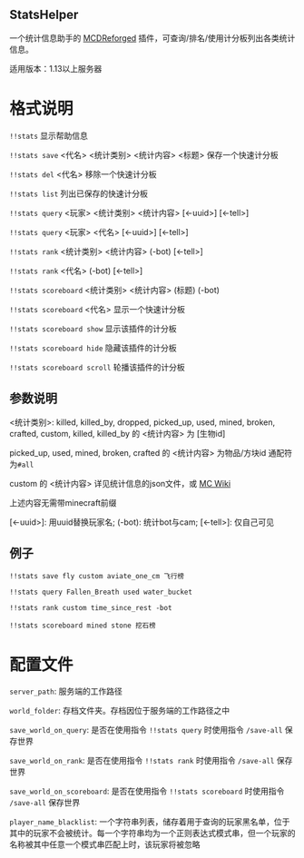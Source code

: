 StatsHelper
-------

一个统计信息助手的  [MCDReforged](https://github.com/Fallen-Breath/MCDReforged) 插件，可查询/排名/使用计分板列出各类统计信息。

适用版本：1.13以上服务器

# 格式说明

`!!stats` 显示帮助信息

`!!stats save` <代名> <统计类别> <统计内容> <标题> 保存一个快速计分板

`!!stats del` <代名> 移除一个快速计分板

`!!stats list` 列出已保存的快速计分板
 
`!!stats query` <玩家> <统计类别> <统计内容> [<-uuid>] [<-tell>]

`!!stats query` <玩家> <代名> [<-uuid>] [<-tell>]

`!!stats rank` <统计类别> <统计内容> (-bot) [<-tell>]

`!!stats rank` <代名> (-bot) [<-tell>]

`!!stats scoreboard` <统计类别> <统计内容> (标题) (-bot)

`!!stats scoreboard` <代名> 显示一个快速计分板

`!!stats scoreboard show` 显示该插件的计分板

`!!stats scoreboard hide` 隐藏该插件的计分板

`!!stats scoreboard scroll` 轮播该插件的计分板

## 参数说明

<统计类别>: killed, killed_by, dropped, picked_up, used, mined, broken, crafted, custom, killed, killed_by 的 <统计内容> 为 [生物id]

picked_up, used, mined, broken, crafted 的 <统计内容> 为物品/方块id 通配符为`#all`

custom 的 <统计内容> 详见统计信息的json文件，或 [MC Wiki](https://minecraft.fandom.com/zh/wiki/%E7%BB%9F%E8%AE%A1%E4%BF%A1%E6%81%AF)

上述内容无需带minecraft前缀

[<-uuid>]: 用uuid替换玩家名; (-bot): 统计bot与cam; [<-tell>]: 仅自己可见

## 例子

`!!stats save fly custom aviate_one_cm 飞行榜`

`!!stats query Fallen_Breath used water_bucket`

`!!stats rank custom time_since_rest -bot`

`!!stats scoreboard mined stone 挖石榜`

# 配置文件

`server_path`: 服务端的工作路径

`world_folder`: 存档文件夹。存档因位于服务端的工作路径之中

`save_world_on_query`: 是否在使用指令 `!!stats query` 时使用指令 `/save-all` 保存世界

`save_world_on_rank`: 是否在使用指令 `!!stats rank` 时使用指令 `/save-all` 保存世界

`save_world_on_scoreboard`: 是否在使用指令 `!!stats scoreboard` 时使用指令 `/save-all` 保存世界

`player_name_blacklist`: 一个字符串列表，储存着用于查询的玩家黑名单，位于其中的玩家不会被统计。每一个字符串均为一个正则表达式模式串，但一个玩家的名称被其中任意一个模式串匹配上时，该玩家将被忽略
